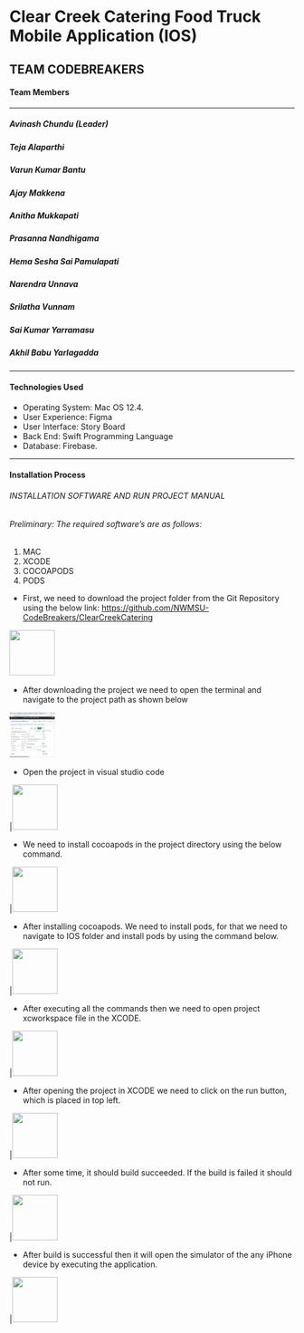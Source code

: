 # Clear Creek Catering Food Truck Mobile Application (IOS)

## TEAM CODEBREAKERS
#### Team Members
---
##### Avinash Chundu (Leader)
##### Teja Alaparthi  
##### Varun Kumar Bantu  
##### Ajay Makkena
##### Anitha Mukkapati
##### Prasanna Nandhigama
##### Hema Sesha Sai Pamulapati
##### Narendra Unnava
##### Srilatha Vunnam
##### Sai Kumar Yarramasu
##### Akhil Babu Yarlagadda

---

#### Technologies Used
-	Operating System: Mac OS 12.4.
-	User Experience: Figma 
-	User Interface: Story Board
-	Back End: Swift Programming Language
-	Database: Firebase.

---
#### Installation Process

###### INSTALLATION SOFTWARE AND RUN PROJECT MANUAL
###### Preliminary: The required software’s are as follows:
1.	MAC
2.	XCODE
3.	COCOAPODS
4.	PODS

- First, we need to download the project folder from the Git Repository using the below link: https://github.com/NWMSU-CodeBreakers/ClearCreekCatering
<img src="https://github.com/NWMSU-CodeBreakers/ClearCreekCatering/tree/main/InstallationImages/Image1.jpeg?raw=true" width="80" height="80" />
		 
- After downloading the project we need to open the terminal and navigate to the project path as shown below 
<img src="https://github.com/NWMSU-CodeBreakers/ClearCreekCatering/blob/main/InstallationImages/Image1.jpeg?raw=true" width="80" height="80" />
     
- Open the project in visual studio code

|<img src="https://github.com/NWMSU-CodeBreakers/ClearCreekCatering/tree/main/InstallationImages/Image3.jpeg?raw=true" width="80" height="80" />
		   
-	We need to install cocoapods in the project directory using the below command.
		
|<img src="https://github.com/NWMSU-CodeBreakers/ClearCreekCatering/tree/main/InstallationImages/Image4.jpeg?raw=true" width="80" height="80" />

-	After installing cocoapods. We need to install pods, for that we need to navigate to IOS folder and install pods by using the command below.

|<img src="https://github.com/NWMSU-CodeBreakers/ClearCreekCatering/tree/main/InstallationImages/Image5.jpeg?raw=true" width="80" height="80" />

-	After executing all the commands then we need to open project xcworkspace file in the XCODE.

|<img src="https://github.com/NWMSU-CodeBreakers/ClearCreekCatering/tree/main/InstallationImages/Image6.jpeg?raw=true" width="80" height="80" />

-	After opening the project in XCODE we need to click on the run button, which is placed in top left.

 |<img src="https://github.com/NWMSU-CodeBreakers/ClearCreekCatering/tree/main/InstallationImages/Image7.jpeg?raw=true" width="80" height="80" />
 
- After some time, it should build succeeded. If the build is failed it should not run.		

 |<img src="https://github.com/NWMSU-CodeBreakers/ClearCreekCatering/tree/main/InstallationImages/Image8.jpeg?raw=true" width="80" height="80" />
 
-	After build is successful then it will open the simulator of the any iPhone device by executing the application.

 |<img src="https://github.com/NWMSU-CodeBreakers/ClearCreekCatering/tree/main/InstallationImages/Image9.jpeg?raw=true" width="80" height="80" />
		   	
